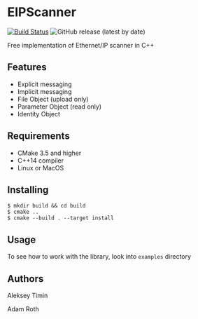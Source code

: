 # EIPScanner

[![Build Status](https://travis-ci.com/nimbuscontrols/EIPScanner.svg?branch=master)](https://travis-ci.com/nimbuscontrols/EIPScanner)
![GitHub release (latest by date)](https://img.shields.io/github/v/release/nimbuscontrols/EIPScanner)


Free implementation of Ethernet/IP scanner in C++


## Features

* Explicit messaging
* Implicit messaging
* File Object (upload only)
* Parameter Object (read only)
* Identity Object

## Requirements

* CMake 3.5 and higher
* C++14 compiler
* Linux or MacOS

## Installing

```shell
$ mkdir build && cd build
$ cmake ..
$ cmake --build . --target install
```

## Usage

To see how to work with the library, look into `examples` directory 


## Authors

Aleksey Timin

Adam Roth
